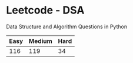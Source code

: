 # Leetcode - DSA

Data Structure and Algorithm Questions in Python

| Easy   |  Medium  | Hard |
|--------|----------|------|
|   116  |    119   |  34  |
